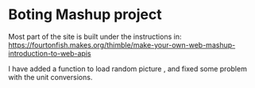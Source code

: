 # Boting Mashup project

Most part of the site is built under the instructions in: https://fourtonfish.makes.org/thimble/make-your-own-web-mashup-introduction-to-web-apis

I have added a function to load random picture , and fixed some problem with the unit conversions.

